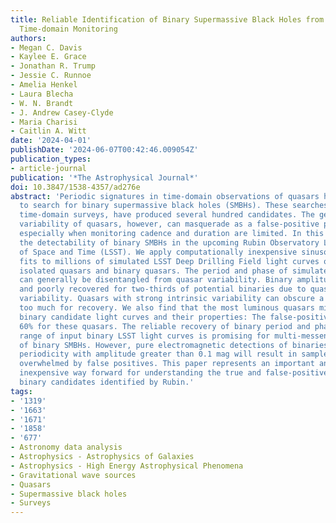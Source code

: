 ```yaml
---
title: Reliable Identification of Binary Supermassive Black Holes from Rubin Observatory
  Time-domain Monitoring
authors:
- Megan C. Davis
- Kaylee E. Grace
- Jonathan R. Trump
- Jessie C. Runnoe
- Amelia Henkel
- Laura Blecha
- W. N. Brandt
- J. Andrew Casey-Clyde
- Maria Charisi
- Caitlin A. Witt
date: '2024-04-01'
publishDate: '2024-06-07T00:42:46.009054Z'
publication_types:
- article-journal
publication: '*The Astrophysical Journal*'
doi: 10.3847/1538-4357/ad276e
abstract: 'Periodic signatures in time-domain observations of quasars have been used
  to search for binary supermassive black holes (SMBHs). These searches, across existing
  time-domain surveys, have produced several hundred candidates. The general stochastic
  variability of quasars, however, can masquerade as a false-positive periodic signal,
  especially when monitoring cadence and duration are limited. In this work, we predict
  the detectability of binary SMBHs in the upcoming Rubin Observatory Legacy Survey
  of Space and Time (LSST). We apply computationally inexpensive sinusoidal curve
  fits to millions of simulated LSST Deep Drilling Field light curves of both single,
  isolated quasars and binary quasars. The period and phase of simulated binary signals
  can generally be disentangled from quasar variability. Binary amplitude is overestimated
  and poorly recovered for two-thirds of potential binaries due to quasar accretion
  variability. Quasars with strong intrinsic variability can obscure a binary signal
  too much for recovery. We also find that the most luminous quasars mimic current
  binary candidate light curves and their properties: The false-positive rates are
  60% for these quasars. The reliable recovery of binary period and phase for a wide
  range of input binary LSST light curves is promising for multi-messenger characterization
  of binary SMBHs. However, pure electromagnetic detections of binaries using photometric
  periodicity with amplitude greater than 0.1 mag will result in samples that are
  overwhelmed by false positives. This paper represents an important and computationally
  inexpensive way forward for understanding the true and false-positive rates for
  binary candidates identified by Rubin.'
tags:
- '1319'
- '1663'
- '1671'
- '1858'
- '677'
- Astronomy data analysis
- Astrophysics - Astrophysics of Galaxies
- Astrophysics - High Energy Astrophysical Phenomena
- Gravitational wave sources
- Quasars
- Supermassive black holes
- Surveys
---
```

